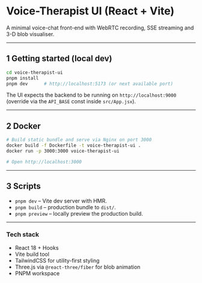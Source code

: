 # Voice-Therapist UI (React + Vite)

A minimal voice-chat front-end with WebRTC recording, SSE streaming and 3-D blob visualiser.

---

## 1 Getting started (local dev)

```bash
cd voice-therapist-ui
pnpm install
pnpm dev      # http://localhost:5173 (or next available port)
```

The UI expects the backend to be running on `http://localhost:9000` (override via the `API_BASE` const inside `src/App.jsx`).

---

## 2 Docker

```bash
# Build static bundle and serve via Nginx on port 3000
docker build -f Dockerfile -t voice-therapist-ui .
docker run -p 3000:3000 voice-therapist-ui

# Open http://localhost:3000
```

---

## 3 Scripts

* `pnpm dev` – Vite dev server with HMR.
* `pnpm build` – production bundle to `dist/`.
* `pnpm preview` – locally preview the production build.

---

### Tech stack

* React 18 + Hooks
* Vite build tool
* TailwindCSS for utility-first styling
* Three.js via `@react-three/fiber` for blob animation
* PNPM workspace
